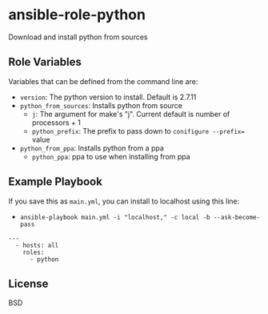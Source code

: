 ansible-role-python
===================

Download and install python from sources

Role Variables
--------------

Variables that can be defined from the command line are:
  - `version`: The python version to install. Default is 2.7.11
  - `python_from_sources`: Installs python from source
    - `j`: The argument for make's "j". Current default is number of processors + 1
    - `python_prefix`: The prefix to pass down to `conifigure --prefix=` value
  - `python_from_ppa`: Installs python from a ppa
    - `python_ppa`: ppa to use when installing from ppa

Example Playbook
----------------

If you save this as `main.yml`, you can install to localhost using this line:
 - `ansible-playbook main.yml -i "localhost," -c local -b --ask-become-pass`

```
---
  - hosts: all
    roles:
      - python
```


License
-------

BSD
